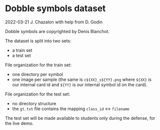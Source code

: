 # Dobble symbols dataset

2022-03-21 J. Chazalon with help from D. Godin

Dobble symbols are copyrighted by Denis Blanchot.


The dataset is split into two sets:

- a train set
- a test set


File organization for the train set:

- one directory per symbol
- one image per sample (the same is `c${XX}_s${YY}.png` where `${XX}` is our internal card id and `${YY}` is our internal symbol id on the card).


File organization for the test set:

- no directory structure
- the `gt.txt` file contains the mapping `class_id` ↔ `filename`


The test set will be made available to students only during the defense, for the live demo.


